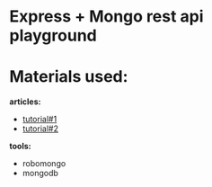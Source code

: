 # Express + Mongo rest api playground

# Materials used:
**articles:**
- [tutorial#1](http://adrianmejia.com/blog/2014/10/01/creating-a-restful-api-tutorial-with-nodejs-and-mongodb/)
- [tutorial#2](https://habrahabr.ru/post/193458/)

**tools:**
- robomongo
- mongodb